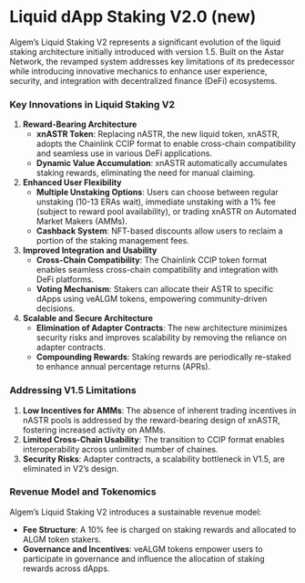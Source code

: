 # Liquid dApp Staking V2.0 (new)

Algem’s Liquid Staking V2 represents a significant evolution of the liquid staking architecture initially introduced with version 1.5. Built on the Astar Network, the revamped system addresses key limitations of its predecessor while introducing innovative mechanics to enhance user experience, security, and integration with decentralized finance (DeFi) ecosystems.

### Key Innovations in Liquid Staking V2

1. **Reward-Bearing Architecture**
   * **xnASTR Token**: Replacing nASTR, the new liquid token, xnASTR, adopts the Chainlink CCIP format to enable cross-chain compatibility and seamless use in various DeFi applications.
   * **Dynamic Value Accumulation**: xnASTR automatically accumulates staking rewards, eliminating the need for manual claiming.
2. **Enhanced User Flexibility**
   * **Multiple Unstaking Options**: Users can choose between regular unstaking (10-13 ERAs wait), immediate unstaking with a 1% fee (subject to reward pool availability), or trading xnASTR on Automated Market Makers (AMMs).
   * **Cashback System**: NFT-based discounts allow users to reclaim a portion of the staking management fees.
3. **Improved Integration and Usability**
   * **Cross-Chain Compatibility**: The Chainlink CCIP token format enables seamless cross-chain compatibility and integration with DeFi platforms.
   * **Voting Mechanism**: Stakers can allocate their ASTR to specific dApps using veALGM tokens, empowering community-driven decisions.
4. **Scalable and Secure Architecture**
   * **Elimination of Adapter Contracts**: The new architecture minimizes security risks and improves scalability by removing the reliance on adapter contracts.
   * **Compounding Rewards**: Staking rewards are periodically re-staked to enhance annual percentage returns (APRs).

### Addressing V1.5 Limitations

1. **Low Incentives for AMMs**: The absence of inherent trading incentives in nASTR pools is addressed by the reward-bearing design of xnASTR, fostering increased activity on AMMs.
2. **Limited Cross-Chain Usability**: The transition to CCIP format enables interoperability across unlimited number of chaines.
3. **Security Risks**: Adapter contracts, a scalability bottleneck in V1.5, are eliminated in V2’s design.

### Revenue Model and Tokenomics

Algem’s Liquid Staking V2 introduces a sustainable revenue model:

* **Fee Structure**: A 10% fee is charged on staking rewards and allocated to ALGM token stakers.
* **Governance and Incentives**: veALGM tokens empower users to participate in governance and influence the allocation of staking rewards across dApps.

